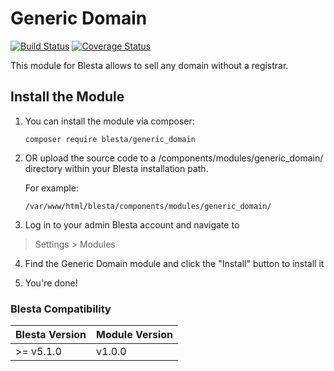 # Generic Domain

[![Build Status](https://travis-ci.org/blesta/module-generic_domain.svg?branch=master)](https://travis-ci.org/blesta/module-generic_domain) [![Coverage Status](https://coveralls.io/repos/github/blesta/module-generic_domain/badge.svg?branch=master)](https://coveralls.io/github/blesta/module-generic_domain?branch=master)

This module for Blesta allows to sell any domain without a registrar.

## Install the Module

1. You can install the module via composer:

    ```
    composer require blesta/generic_domain
    ```

2. OR upload the source code to a /components/modules/generic_domain/ directory within
your Blesta installation path.

    For example:

    ```
    /var/www/html/blesta/components/modules/generic_domain/
    ```

3. Log in to your admin Blesta account and navigate to
> Settings > Modules

4. Find the Generic Domain module and click the "Install" button to install it

5. You're done!

### Blesta Compatibility

|Blesta Version|Module Version|
|--------------|--------------|
|>= v5.1.0|v1.0.0|
